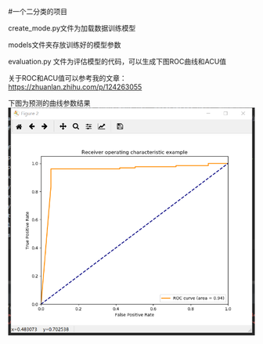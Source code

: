 #一个二分类的项目

create_mode.py文件为加载数据训练模型

models文件夹存放训练好的模型参数

evaluation.py 文件为评估模型的代码，可以生成下图ROC曲线和ACU值

关于ROC和ACU值可以参考我的文章：  https://zhuanlan.zhihu.com/p/124263055

下图为预测的曲线参数结果
![ROC曲线](https://github.com/ChengBo5/Common_algorithm/blob/master/numeric_feature%E9%A2%84%E6%B5%8B/result.png)
